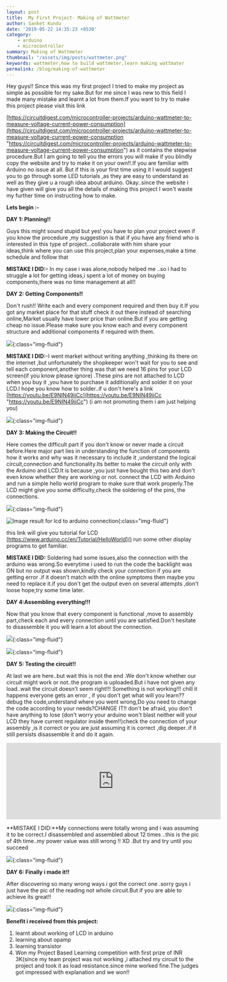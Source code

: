 ```yaml
---
layout: post
title:  My First Project- Making of Wattmeter
author: Sanket Kundu
date: '2019-05-22 14:35:23 +0530'
category:
    - arduino
    - microcontroller
summary: Making of Wattmeter
thumbnail: "/assets/img/posts/wattmeter.png"
keywords: wattmeter,how to build wattmeter,learn making wattmater
permalink: /blog/making-of-wattmeter
---
```


Hey guys!! Since this was my first project I tried to make my project as simple as possible for my sake.But for me since I was new to this field I made many mistake and learnt a lot from them.If you want to try to make this project please visit this link

[https://circuitdigest.com/microcontroller-projects/arduino-wattmeter-to-measure-voltage-current-power-consumption](https://circuitdigest.com/microcontroller-projects/arduino-wattmeter-to-measure-voltage-current-power-consumption "https://circuitdigest.com/microcontroller-projects/arduino-wattmeter-to-measure-voltage-current-power-consumption") as it contains the stepwise procedure.But I am going to tell you the errors you will make if you blindly copy the website and try to make it on your own!!.If you  are familiar with Arduino no issue at all. But if this is your first time using it I would suggest you to go through some LED tutorials ,as they are easy to understand as well as they give u a rough idea about arduino. Okay..since the website i have given will give you all the details of making this project I  won't waste my further time on instructing how to make.

**Lets begin :-**

**DAY 1: Planning!!**

Guys this might sound stupid but yes! you have to plan your project even if you know the procedure ,my suggestion is that if you have any friend who is interested in this type of project...collaborate with him share your ideas,think where you can use this project,plan your expenses,make a time schedule and follow that

**MISTAKE I DID:-** In my case i was alone,nobody helped me ..so i had to struggle a lot for getting ideas,i spent a lot of money on buying components,there was no time management at all!!

**DAY 2: Getting Components!!**

Don't rush!! Write each and every component required and then buy it.If  you got any market place for that stuff check it out there instead of searching online,Market usually have lower price than online.But if you are getting cheap no issue.Please make sure you know each and every component structure and additional components if required with them.

![](/assets/img/posts/IMG_20190812_134319_0.jpg){:class="img-fluid"}

**MISTAKE I DID:**-I went market without writing anything ,thinking its there on the internet ,but unfortunately the shopkeeper won't wait for you to see and tell each component,another thing was that we need 16 pins for your LCD screen(if you know please ignore) .These pins are not attached to LCD when you buy it ,you have to purchase it additionally and solder it on your LCD.I hope you know how to solder..if u don't here's a link [https://youtu.be/E9NIN49iiCc](https://youtu.be/E9NIN49iiCc "https://youtu.be/E9NIN49iiCc") (i am not promoting them i am just helping you)

![](/assets/img/posts/IMG_20190812_134423_2.jpg){:class="img-fluid"}

**DAY 3: Making the Circuit!!**

Here comes the difficult part if you don't know or never made a circuit before.Here major part lies in understanding the function of components how it works and why was it necessary to include it ,understand the logical circuit,connection and functionality.Its better to make the circuit only with the Arduino and LCD.It is  because ,you just have bought this two and don't even know whether they are working or not. connect the LCD with Arduino and run a simple hello world program to make sure that work properly.The LCD might give you some difficulty,check the soldering of the pins, the connections.

![](/assets/img/posts/H6MNR.jpg){:class="img-fluid"}

![Image result for lcd to arduino connection](https://www.arduino.cc/en/uploads/Tutorial/LCD_Base_bb_Schem.png){:class="img-fluid"}

this link will give you tutorial for LCD [https://www.arduino.cc/en/Tutorial/HelloWorld]() run some other display programs to get familiar.

**MISTAKE I DID:** Soldering had some issues,also the connection with the arduino was wrong.So everytime i used to run the code the backlight was ON but no output was shown,kindly check your connection if you are getting error .if it doesn't match with the online symptoms then maybe you need to replace it.if you don't get the output even on several attempts ,don't loose hope,try some time later.

**DAY 4:Assembling everything!!!**

Now that you know that every component is functional ,move to assembly part,check each and every connection until you are satisfied.Don't hesitate to disassemble  it you will learn a lot about the connection.

![](/assets/img/posts/IMG_20190418_210334_9.jpg){:class="img-fluid"}

![](/assets/img/posts/IMG-20190420-WA0003.jpeg){:class="img-fluid"}

**DAY 5: Testing the circuit!!**

At last we are here..but wait this is not the end .We don't know whether our circuit might work or not..the program is uploaded.But i have not given any load..wait the circuit doesn't seem right!!! Something is not working!!! chill it happens everyone gets an error , if you don't get what will you learn?? debug the code,understand where you went wrong,Do you need to change the code according to your needs?CHANGE IT!! don't be afraid, you don't have anything to lose (don't worry your arduino won't blast neither will your LCD they have current regulator inside them!!)check the connection of your assembly ,is it correct or you are just assuming it is correct ,dig deeper..if it still persists disassemble it and do it again.

<iframe width="560" height="200" src="https://www.youtube.com/embed/IqE8eMy4LwI" frameborder="0" allow="accelerometer; autoplay; encrypted-media; gyroscope; picture-in-picture" allowfullscreen></iframe>

\**MISTAKE I DID:**My connections were totally wrong and i was assuming it to be correct.I disassembled and assembled about 12 times ..this is the pic of 4th time..my power value was still wrong !! XD .But try and try until you succeed

![](/assets/img/posts/IMG-20190512-WA0004.jpeg){:class="img-fluid"}

**DAY 6: Finally i made it!!**

After discovering so many wrong ways i got the correct one .sorry guys i just have the pic of the reading not whole circuit.But if you are able to achieve its great!!

![](/assets/img/posts/wattmeter.png){:class="img-fluid"}

**Benefit i received  from this project:**

1. learnt about working of LCD in arduino
2. learning about opamp
3. learning transistor
4. Won my Project Based Learning competition with first prize of INR 3K(since my team project was not working ,i attached my circuit  to the project and took it as load resistance.since mine worked fine.The judges got impressed with explanation and we won!!